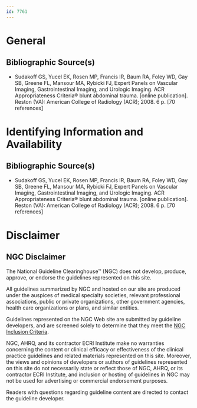 ```yaml
---
id: 7761
---
```


# General

## Bibliographic Source(s)

- Sudakoff GS, Yucel EK, Rosen MP, Francis IR, Baum RA, Foley WD, Gay SB, Greene FL, Mansour MA, Rybicki FJ, Expert Panels on Vascular Imaging, Gastrointestinal Imaging, and Urologic Imaging. ACR Appropriateness Criteria® blunt abdominal trauma. [online publication]. Reston (VA): American College of Radiology (ACR); 2008. 6 p. [70 references]

# Identifying Information and Availability

## Bibliographic Source(s)

- Sudakoff GS, Yucel EK, Rosen MP, Francis IR, Baum RA, Foley WD, Gay SB, Greene FL, Mansour MA, Rybicki FJ, Expert Panels on Vascular Imaging, Gastrointestinal Imaging, and Urologic Imaging. ACR Appropriateness Criteria® blunt abdominal trauma. [online publication]. Reston (VA): American College of Radiology (ACR); 2008. 6 p. [70 references]

# Disclaimer

## NGC Disclaimer

The National Guideline Clearinghouse™ (NGC) does not develop, produce, approve, or endorse the guidelines represented on this site.

All guidelines summarized by NGC and hosted on our site are produced under the auspices of medical specialty societies, relevant professional associations, public or private organizations, other government agencies, health care organizations or plans, and similar entities.

Guidelines represented on the NGC Web site are submitted by guideline developers, and are screened solely to determine that they meet the [NGC Inclusion Criteria](/help-and-about/summaries/inclusion-criteria).

NGC, AHRQ, and its contractor ECRI Institute make no warranties concerning the content or clinical efficacy or effectiveness of the clinical practice guidelines and related materials represented on this site. Moreover, the views and opinions of developers or authors of guidelines represented on this site do not necessarily state or reflect those of NGC, AHRQ, or its contractor ECRI Institute, and inclusion or hosting of guidelines in NGC may not be used for advertising or commercial endorsement purposes.

Readers with questions regarding guideline content are directed to contact the guideline developer.

